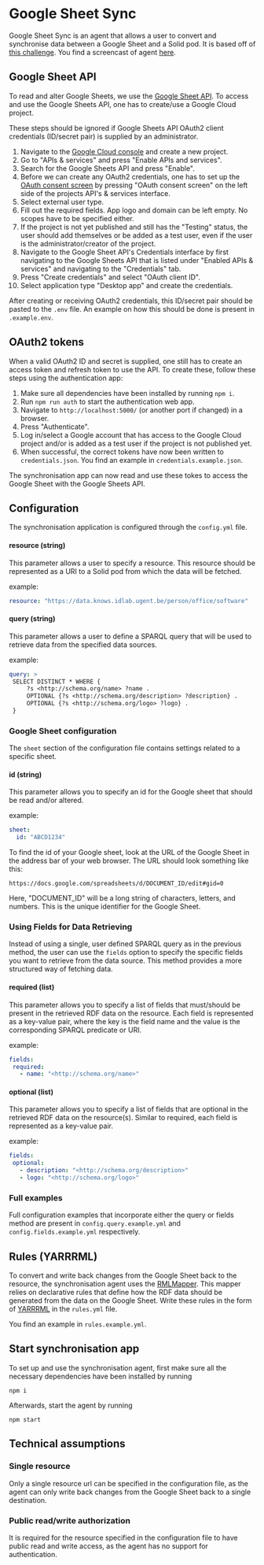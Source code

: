 # Google Sheet Sync

Google Sheet Sync is an agent that allows a user to convert and synchronise data between a Google Sheet and a Solid pod.
It is based off of [this challenge](https://github.com/SolidLabResearch/Challenges/issues/120).
You find a screencast of agent [here](https://cloud.ilabt.imec.be/index.php/s/eFrEKF2YCkSx22j).

## Google Sheet API

To read and alter Google Sheets, we use the [Google Sheet API](https://developers.google.com/sheets/api/guides/concepts).
To access and use the Google Sheets API, one has to create/use a Google Cloud project.

These steps should be ignored if Google Sheets API OAuth2 client credentials (ID/secret pair) is supplied by an administrator.

1) Navigate to the [Google Cloud console](https://console.cloud.google.com/) and create a new project.
2) Go to "APIs & services" and press "Enable APIs and services".
3) Search for the Google Sheets API and press "Enable".
4) Before we can create any OAuth2 credentials,
   one has to set up the [OAuth consent screen](https://developers.google.com/workspace/guides/configure-oauth-consent)
   by pressing "OAuth consent screen" on the left side of the projects API's & services interface.
5) Select external user type.
6) Fill out the required fields. App logo and domain can be left empty. No scopes have to be specified either.
7) If the project is not yet published and still has the "Testing" status, the user should add themselves or be added
   as a test user, even if the user is the administrator/creator of the project.
8) Navigate to the Google Sheet API's Credentials interface by first navigating to the Google Sheets API that is listed under
   "Enabled APIs & services" and navigating to the "Credentials" tab. 
9) Press "Create credentials" and select "OAuth client ID". 
10) Select application type "Desktop app" and create the credentials.

After creating or receiving OAuth2 credentials, this ID/secret pair should be pasted to the `.env` file.
An example on how this should be done is present in `.example.env`.

## OAuth2 tokens

When a valid OAuth2 ID and secret is supplied, one still has to create an access token and refresh token to use the API.
To create these, follow these steps using the authentication app:

1) Make sure all dependencies have been installed by running `npm i`.
2) Run `npm run auth` to start the authentication web app.
3) Navigate to `http://localhost:5000/` (or another port if changed) in a browser.
4) Press "Authenticate".
5) Log in/select a Google account that has access to the Google Cloud project and/or is added as a test user
   if the project is not published yet.
6) When successful, the correct tokens have now been written to `credentials.json`.
   You find an example in `credentials.example.json`.

The synchronisation app can now read and use these tokes to access the Google Sheet with the Google Sheets API.

## Configuration

The synchronisation application is configured through the `config.yml` file.

#### resource (string)
This parameter allows a user to specify a resource. 
This resource should be represented as a URI to a Solid pod from which the data will be fetched.

example:
```yaml
resource: "https://data.knows.idlab.ugent.be/person/office/software"
```

#### query (string)
This parameter allows a user to define a SPARQL query that will be used to retrieve data from the specified data sources.

example:
```yaml
query: >
 SELECT DISTINCT * WHERE {
     ?s <http://schema.org/name> ?name .
     OPTIONAL {?s <http://schema.org/description> ?description} .
     OPTIONAL {?s <http://schema.org/logo> ?logo} .
 }
```

### Google Sheet configuration
The `sheet` section of the configuration file contains settings related to a specific sheet.

#### id (string)
This parameter allows you to specify an id for the Google sheet that should be read and/or altered.

example:
```yaml
sheet:
  id: "ABCD1234"
```

To find the id of your Google sheet, look at the URL of the Google Sheet in the address bar of your web browser.
The URL should look something like this:
```
https://docs.google.com/spreadsheets/d/DOCUMENT_ID/edit#gid=0
```

Here, "DOCUMENT_ID" will be a long string of characters, letters, and numbers. 
This is the unique identifier for the Google Sheet.


### Using Fields for Data Retrieving
Instead of using a single, user defined SPARQL query as in the previous method, the user can use the `fields` option 
to specify the specific fields you want to retrieve from the data source. 
This method provides a more structured way of fetching data.

#### required (list)
This parameter allows you to specify a list of fields that must/should be present in the retrieved RDF data on the resource. 
Each field is represented as a key-value pair, where the key is the field name and the value is the corresponding SPARQL predicate or URI.

example:
```yaml
fields:
 required:
   - name: "<http://schema.org/name>"
```
#### optional (list)
This parameter allows you to specify a list of fields that are optional in the retrieved RDF data on the resource(s). 
Similar to required, each field is represented as a key-value pair.

example:
```yaml
fields:
 optional:
   - description: "<http://schema.org/description>"
   - logo: "<http://schema.org/logo>"
```


### Full examples
Full configuration examples that incorporate either the query or fields method are present in 
`config.query.example.yml` and `config.fields.example.yml` respectively.

## Rules (YARRRML)

To convert and write back changes from the Google Sheet back to the resource, the synchronisation agent 
uses the [RMLMapper](https://rml.io/). This mapper relies on declarative rules 
that define how the RDF data should be generated from the data on the Google Sheet.
Write these rules in the form of [YARRRML](https://rml.io/yarrrml/) in the `rules.yml` file.

You find an example in `rules.example.yml`.

## Start synchronisation app
To set up and use the synchronisation agent, first make sure all the necessary dependencies have been installed by running
```shell
npm i
```

Afterwards, start the agent by running
```shell
npm start
```

## Technical assumptions

### Single resource
Only a single resource url can be specified in the configuration file, as the agent can only 
write back changes from the Google Sheet back to a single destination.

### Public read/write authorization
It is required for the resource specified in the configuration file to have public read and write access,
as the agent has no support for authentication.
